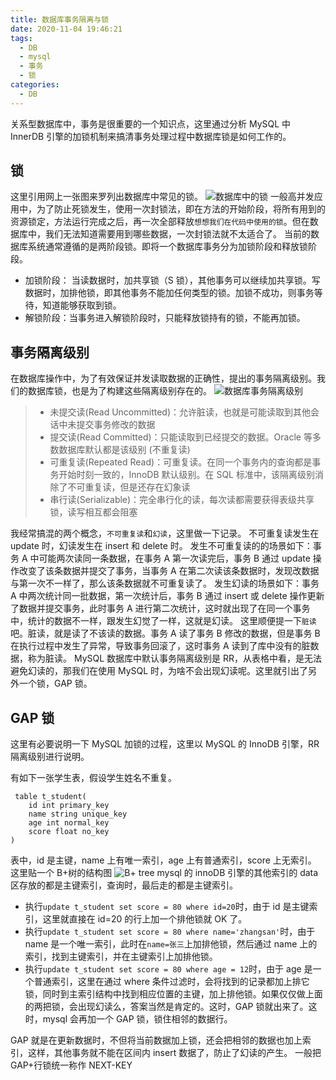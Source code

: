```yaml
---
title: 数据库事务隔离与锁
date: 2020-11-04 19:46:21
tags:
  - DB
  - mysql
  - 事务
  - 锁
categories:
  - DB
---
```


关系型数据库中，事务是很重要的一个知识点，这里通过分析 MySQL 中 InnerDB 引擎的加锁机制来搞清事务处理过程中数据库锁是如何工作的。

<!--more-->

## 锁

这里引用网上一张图来罗列出数据库中常见的锁。
![数据库中的锁](/images/数据库中常见的锁.png)
一般高并发应用中，为了防止死锁发生，使用一次封锁法，即在方法的开始阶段，将所有用到的资源锁定，方法运行完成之后，再一次全部释放`想想我们在代码中使用的锁`。但在数据库中，我们无法知道需要用到哪些数据，一次封锁法就不太适合了。
当前的数据库系统通常遵循的是两阶段锁。即将一个数据库事务分为加锁阶段和释放锁阶段。

- 加锁阶段： 当读数据时，加共享锁（S 锁），其他事务可以继续加共享锁。写数据时，加排他锁，即其他事务不能加任何类型的锁。加锁不成功，则事务等待，知道能够获取到锁。
- 解锁阶段：当事务进入解锁阶段时，只能释放锁持有的锁，不能再加锁。

## 事务隔离级别

在数据库操作中，为了有效保证并发读取数据的正确性，提出的事务隔离级别。我们的数据库锁，也是为了构建这些隔离级别存在的。
![数据库事务隔离级别](/images/数据库事务隔离级别.png)

> - 未提交读(Read Uncommitted)：允许脏读，也就是可能读取到其他会话中未提交事务修改的数据
> - 提交读(Read Committed)：只能读取到已经提交的数据。Oracle 等多数数据库默认都是该级别 (不重复读)
> - 可重复读(Repeated Read)：可重复读。在同一个事务内的查询都是事务开始时刻一致的，InnoDB 默认级别。在 SQL 标准中，该隔离级别消除了不可重复读，但是还存在幻象读
> - 串行读(Serializable)：完全串行化的读，每次读都需要获得表级共享锁，读写相互都会阻塞

我经常搞混的两个概念，`不可重复读`和`幻读`，这里做一下记录。
不可重复读发生在 update 时，幻读发生在 insert 和 delete 时。
发生不可重复读的的场景如下：事务 A 中可能两次读同一条数据，在事务 A 第一次读完后，事务 B 通过 update 操作改变了该条数据并提交了事务，当事务 A 在第二次读该条数据时，发现改数据与第一次不一样了，那么该条数据就不可重复读了。
发生幻读的场景如下：事务 A 中两次统计同一批数据，第一次统计后，事务 B 通过 insert 或 delete 操作更新了数据并提交事务，此时事务 A 进行第二次统计，这时就出现了在同一个事务中，统计的数据不一样，跟发生幻觉了一样，这就是幻读。
这里顺便提一下`脏读`吧。脏读，就是读了不该读的数据。事务 A 读了事务 B 修改的数据，但是事务 B 在执行过程中发生了异常，导致事务回滚了，这时事务 A 读到了库中没有的脏数据，称为脏读。
MySQL 数据库中默认事务隔离级别是 RR，从表格中看，是无法避免幻读的，那我们在使用 MySQL 时，为啥不会出现幻读呢。这里就引出了另外一个锁，GAP 锁。

## GAP 锁

这里有必要说明一下 MySQL 加锁的过程，这里以 MySQL 的 InnoDB 引擎，RR 隔离级别进行说明。

有如下一张学生表，假设学生姓名不重复。

```
 table t_student(
    id int primary_key
    name string unique_key
    age int normal_key
    score float no_key
)
```

表中，id 是主键，name 上有唯一索引，age 上有普通索引，score 上无索引。
这里贴一个 B+树的结构图
![B+ tree](/images/B+tree.png)
mysql 的 innoDB 引擎的其他索引的 data 区存放的都是主键索引，查询时，最后走的都是主键索引。

- 执行`update t_student set score = 80 where id=20`时，由于 id 是主键索引，这里就直接在 id=20 的行上加一个排他锁就 OK 了。
- 执行`update t_student set score = 80 where name='zhangsan'`时，由于 name 是一个唯一索引，此时在`name=张三`上加排他锁，然后通过 name 上的索引，找到主键索引，并在主键索引上加排他锁。
- 执行`update t_student set score = 80 where age = 12`时，由于 age 是一个普通索引，这里在通过 where 条件过滤时，会将找到的记录都加上排它锁，同时到主索引结构中找到相应位置的主键，加上排他锁。如果仅仅做上面的两把锁，会出现幻读么，答案当然是肯定的。这时，GAP 锁就出来了。这时，mysql 会再加一个 GAP 锁，锁住相邻的数据行。

GAP 就是在更新数据时，不但将当前数据加上锁，还会把相邻的数据也加上索引，这样，其他事务就不能在区间内 insert 数据了，防止了幻读的产生。
一般把 GAP+行锁统一称作 NEXT-KEY
